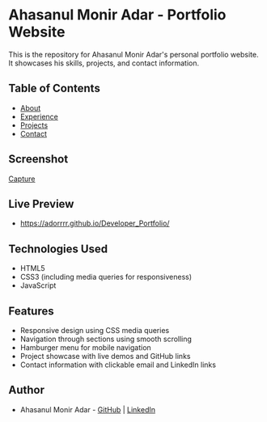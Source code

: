 

# Ahasanul Monir Adar - Portfolio Website



This is the repository for Ahasanul Monir Adar's personal portfolio website. It showcases his skills, projects, and contact information.

## Table of Contents

- [About](#about)
- [Experience](#experience)
- [Projects](#projects)
- [Contact](#contact)


## Screenshot

[Capture](https://github.com/user-attachments/assets/813f9558-bb8a-4583-bc38-ce39dbbe00eb)


## Live Preview

- https://adorrrr.github.io/Developer_Portfolio/


## Technologies Used

- HTML5
- CSS3 (including media queries for responsiveness)
- JavaScript

## Features

- Responsive design using CSS media queries
- Navigation through sections using smooth scrolling
- Hamburger menu for mobile navigation
- Project showcase with live demos and GitHub links
- Contact information with clickable email and LinkedIn links

## Author

- Ahasanul Monir Adar - [GitHub](https://github.com/adorrrr) | [LinkedIn]([https://www.linkedin.com/in/ahassanul-monir-adar-8b8464274/](https://www.linkedin.com/in/ahasanul-monir-adar-8b8464274/))

